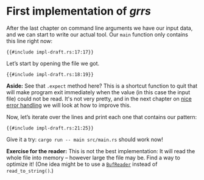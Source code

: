 # First implementation of _grrs_

After the last chapter on command line arguments
we have our input data,
and we can start to write our actual tool.
Our `main` function only contains this line right now:

```rust,ignore
{{#include impl-draft.rs:17:17}}
```

Let’s start by opening the file we got.

```rust,ignore
{{#include impl-draft.rs:18:19}}
```

<aside>

**Aside:**
See that `.expect` method here?
This is a shortcut function to quit that will make program exit immediately
when the value (in this case the input file)
could not be read.
It's not very pretty,
and in the next chapter on [nice error handling]
we will look at how to improve this.

[nice error handling]: ./errors.html

</aside>

Now, let’s iterate over the lines
and print each one that contains our pattern:

```rust,ignore
{{#include impl-draft.rs:21:25}}
```

Give it a try: `cargo run -- main src/main.rs` should work now!

<aside class="exercise">

**Exercise for the reader:**
This is not the best implementation:
It will read the whole file into memory
– however large the file may be.
Find a way to optimize it!
(One idea might be to use a [`BufReader`]
instead of `read_to_string()`.)

[`BufReader`]: https://doc.rust-lang.org/1.30.1/std/io/struct.BufReader.html

</aside>
